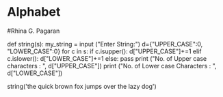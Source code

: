 # Alphabet
#Rhina G. Pagaran

def string(s):
  my_string = input ("Enter String:")
  d={"UPPER_CASE":0, "LOWER_CASE":0}
  for c in s:
        if c.isupper():
           d["UPPER_CASE"]+=1
        elif c.islower():
           d["LOWER_CASE"]+=1
        else:
           pass
  print ("No. of Upper case characters : ", d["UPPER_CASE"])
  print ("No. of Lower case Characters : ", d["LOWER_CASE"])
  
string('the quick brown fox jumps over the lazy dog')
